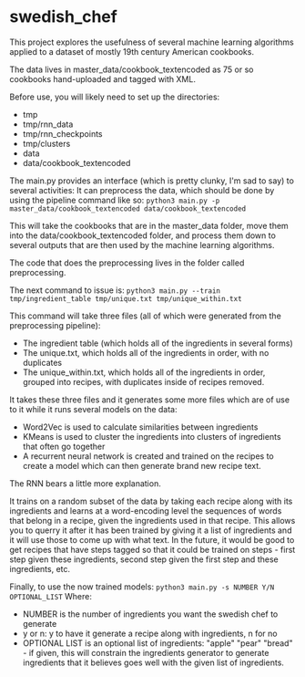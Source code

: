# swedish_chef
This project explores the usefulness of several machine learning algorithms applied to a dataset of mostly 19th century American cookbooks.

The data lives in master_data/cookbook_textencoded as 75 or so cookbooks hand-uploaded and tagged with XML.

Before use, you will likely need to set up the directories:
* tmp
* tmp/rnn_data
* tmp/rnn_checkpoints
* tmp/clusters
* data
* data/cookbook_textencoded

The main.py provides an interface (which is pretty clunky, I'm sad to say) to several activities:
It can preprocess the data, which should be done by using the pipeline command like so:
`python3 main.py -p master_data/cookbook_textencoded data/cookbook_textencoded`

This will take the cookbooks that are in the master_data folder, move them into the data/cookbook_textencoded folder, and process them down to several outputs that are then used by the machine learning algorithms.

The code that does the preprocessing lives in the folder called preprocessing.

The next command to issue is:
`python3 main.py --train tmp/ingredient_table tmp/unique.txt tmp/unique_within.txt`

This command will take three files (all of which were generated from the preprocessing pipeline):
* The ingredient table (which holds all of the ingredients in several forms)
* The unique.txt, which holds all of the ingredients in order, with no duplicates
* The unique_within.txt, which holds all of the ingredients in order, grouped into recipes, with duplicates inside of recipes removed.

It takes these three files and it generates some more files which are of use to it while it runs several models on the data:
* Word2Vec is used to calculate similarities between ingredients
* KMeans is used to cluster the ingredients into clusters of ingredients that often go together
* A recurrent neural network is created and trained on the recipes to create a model which can then generate brand new recipe text.

The RNN bears a little more explanation.

It trains on a random subset of the data by taking each recipe along with its ingredients and learns at a word-encoding level the sequences of words that belong in a recipe, given the ingredients used in that recipe. This allows you to querry it after it has been trained by giving it a list of ingredients and it will use those to come up with what text. In the future, it would be good to get recipes that have steps tagged so that it could be trained on steps - first step given these ingredients, second step given the first step and these ingredients, etc.

Finally, to use the now trained models:
`python3 main.py -s NUMBER Y/N OPTIONAL_LIST`
Where:
* NUMBER is the number of ingredients you want the swedish chef to generate
* y or n: y to have it generate a recipe along with ingredients, n for no
* OPTIONAL LIST is an optional list of ingredients: "apple" "pear" "bread" - if given, this will constrain the ingredients generator to generate ingredients that it believes goes well with the given list of ingredients.



